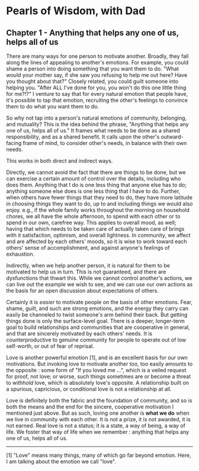 # Pearls of Wisdom, with Dad

## Chapter 1 - Anything that helps any one of us, helps all of us

There are many ways for one person to motivate another.  Broadly, they fall along the lines of appealing to another's emotions.  For example, you could shame a person into doing something that you want them to do.  "What would your mother say, if she saw you refusing to help me out here?  Have you thought about that?"  Closely related, you could guilt someone into helping you.  "After ALL I've done for you, you won't do this one little thing for me?!?"  I venture to say that for every natural emotion that people have, it's possible to tap that emotion, recruiting the other's feelings to convince them to do what you want them to do.

So why not tap into a person's natural emotions of community, belonging, and mutuality?  This is the idea behind the phrase, "Anything that helps any one of us, helps all of us."  It frames what needs to be done as a shared responsibility, and as a shared benefit.  It calls upon the other's outward-facing frame of mind, to consider other's needs, in balance with their own needs.

This works in both direct and indirect ways.

Directly, we cannot avoid the fact that there are things to be done, but we can exercise a certain amount of control over the details, including who does them.  Anything that I do is one less thing that anyone else has to do; anything someone else does is one less thing that I have to do.  Further, when others have fewer things that they need to do, they have more latitude in choosing things they want to do, up to and including things we would also enjoy.  e.g., if the whole family works throughout the morning on household chores, we all have the whole afternoon, to spend with each other or to spend in our own, carefree way.  This applies to overall mood, as well; having that which needs to be taken care of actually taken care of brings with it satisfaction, optimism, and overall lightness.  In community, we affect and are affected by each others' moods, so it is wise to work toward each others' sense of accomplishment, and against anyone's feelings of exhaustion.

Indirectly, when we help another person, it is natural for them to be motivated to help us in turn.  This is not guaranteed, and there are dysfunctions that thwart this.  While we cannot control another's actions, we can live out the example we wish to see, and we can use our own actions as the basis for an open discussion about expectations of others.

Certainly it is *easier* to motivate people on the basis of other emotions.  Fear, shame, guilt, and such are strong emotions, and the energy they carry can easily be channeled to twist someone's arm behind their back.  But getting things done is only the surface-level goal.  There is a deeper, longer-term goal to build relationships and communities that are cooperative in general, and that are sincerely motivated by each others' needs.  It is counterproductive to genuine community for people to operate out of low self-worth, or out of fear of reprisal.

Love is another powerful emotion [1], and is an excellent basis for our own motivations.  But invoking love to motivate another too, too easily amounts to the opposite : some form of "If you loved me ...", which is a veiled request for proof, not love; or worse, such things sometimes are or become a threat to *withhold* love, which is absolutely love's opposite.  A relationship built on a spurious, capricious, or conditional love is not a relationship at all.

Love is definitely both the fabric and the foundation of community, and so is both the means and the end for the sincere, cooperative motivation I mentioned just above.  But as such, loving one another is **what we do** when we live in community with each other.  It is not a prize, it is not awarded, it is not earned.  Real love is not a status; it is a state, a way of being, a way of life.  We foster that way of life when we remember : anything that helps any one of us, helps all of us.


----
[1]  "Love" means many things, many of which go far beyond emotion.  Here, I am talking about the emotion we call "love".

